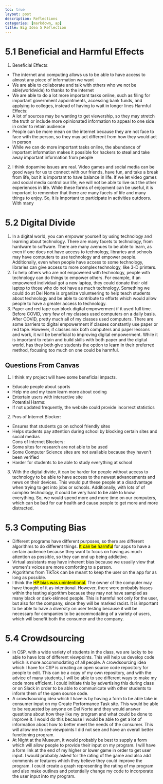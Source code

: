 ```yaml
---
toc: true
layout: post
description: Reflections
categories: [markdown, ap]
title: Big Idea 5 Reflection
---
```


# 5.1 Beneficial and Harmful Effects
1. Beneficial Effects:<br>
- The internet and computing allows us to be able to have access to almost any piece of information we want
- We are able to collaborate and talk with others who we not be able(worldwide) to thanks to the internet
- We are able to do a lot more important tasks online, such as filing for important government appointments, accessing bank funds, and applying to colleges, instead of having to wait in longer lines
Harmful Effects:<br>
- A lot of sources may be wanting to get viewership, so they may stretch the truth or include more opinionated information to appeal to one side in order to retain audience
- People can be more mean on the internet because they are not face to face with the person, so they may act different from how they would act in person
- While we can do more important tasks online, the abundance of important information makes it possible for hackers to steal and take away important information from people
2. I think dopamine issues are real. Video games and social media can be good ways for us to connect with our friends, have fun, and take a break from life, but it is important to have balance in life. If we let video games and social media control our life, we will not be able to live out the other experiences in life. While these forms of enjoyment can be useful, it is important to remember that there are many facets of life and many things to enjoy. So, it is important to participate in activities outdoors. 
With many 

# 5.2 Digital Divide
1. In a digital world, you can empower yourself by using technology and learning about technology. There are many facets to technology, from hardware to software. There are many avenues to be able to learn, as even if one does not have access to technology, libraries and schools may have computers to use technology and empower people. Additionally, even when people have access to some technology, libraries can give access to more complex technology, like 3-D printers.
2. To help others who are not empowered with technology, people with technology can do things to empower others. For example, if an empowered individual got a new laptop, they could donate their old laptop to those who do not have as much technology. Something we could do at Del Norte is organize volunteering to help teach students about technology and be able to contribute to efforts which would allow people to have a greater access to technology.
3. Paper and red tape can block digital empowerment if it used full time. Before COVID, very few of my classes used computers on a daily basis. After COVID, pretty much all of my classes used computers. There are some barriers to digital empowerment if classes constantly use paper or red tape. However, if classes mix both computers and paper lessons and work, it will be beneficial to improving digital empowerment. While it is important to retain and build skills with both paper and the digital world, has they both give students the option to learn in their preferred method, focusing too much on one could be harmful.

## Questions From Canvas
1. I think my project will have some beneficial impacts.<br>
- Educate people about sports
- Help me and my team learn more about coding
- Entertain users with interactive site<br>
Potential Harms:<br>
- If not updated frequently, the website could provide incorrect statistics
2. Pros of Internet Blocker:<br>
- Ensures that students go on school friendly sites
- Helps students pay attention during school by blocking certain sites and social medias<br>
Cons of Internet Blockers:<br>
- Some sites for research are not able to be used 
- Some Computer Science sites are not available because they haven't been verified
- Harder for students to be able to study everything at school<br>
3. With the digital divide, it can be harder for people without access to technology to be able to have access to the newest advancements and news on their devices. This would put these people at a disadvantage when trying to get into jobs or schools. Additionally, with lots of of complex technology, it could be very hard to be able to know everything. So, we would spend more and more time on our computers, which can be bad for our health and cause people to get more and more distracted.

# 5.3 Computing Bias
- Different programs have different purposes, so there are different algorithms to do different things. <mark>It can be harmful</mark> for apps to have a certain audience because they want to focus on having as much attention as possible, so they can end up being addictive.
- Virtual assistants may have inherent bias because we usually view that women's voices are more comforting to a person.
- Algorithms from TikTok can be meant to keep the user on the app for as long as possible.
- I think the <mark>HP bias was unintentional.</mark> The owner of the computer may have thought of it as intentional. However, there were probably biases within the testing algorithm because they may not have sampled as many black or dark-skinned people. This is harmful not only for the user, but also for the company, since they will be marked racist. It is important to be able to have a diversity on user testing because it will be necessary for companies to be accommodating of a variety of users, which will benefit both the consumer and the company.

# 5.4 Crowdsourcing
- In CSP, with a wide variety of students in the class, we are lucky to be able to have lots of different viewpoints. This will help us develop code which is more accommodating of all people. A crowdsourcing idea which I have for CSP is creating an open source code repository for people to edit. This can be a copy of my own repository, and with the advice of many students, I will be able to see different ways to make my code more efficient. I could initiate this by advertising this during class or on Slack in order to be able to communicate with other students to inform them of the open source code. 
- A crowdsourcing idea which I have is by having a form to be able take in consumer input on my Create Performance Task site. This would be able to be requested by anyone on Del Norte and they would answer questions about how they like my program and what could be done to improve it. I would do this because I would be able to get a lot of information about how to better meet the needs of the consumer. This will allow me to see viewpoints I did not see and have an overall better functioning program.
- At Night at the Museum, it would probably be best to supply a form which will allow people to provide their input on my program. I will have a form link at the end of my higher or lower game in order to get user input. I would probably asked for the rating of the game and also add comments or features which they believe they could improve the program. I could create a graph representing the rating of my program and also make outlines and potentially change my code to incorporate the user input into my program.